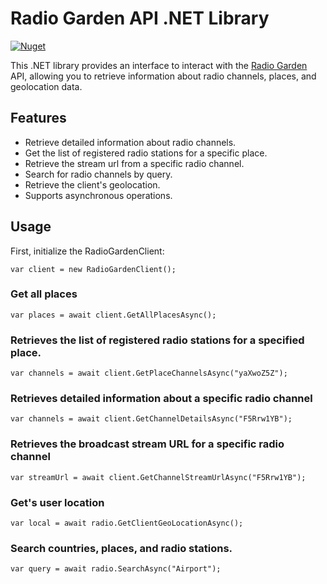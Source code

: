 # Radio Garden API .NET Library

[![Nuget](https://img.shields.io/nuget/v/RadioGarden.NET)](https://www.nuget.org/packages/RadioGarden.NET/)

This .NET library provides an interface to interact with the [Radio Garden](https://radio.garden/) API, allowing you to retrieve information about radio channels, places, and geolocation data.

## Features

- Retrieve detailed information about radio channels.
- Get the list of registered radio stations for a specific place.
- Retrieve the stream url from a specific radio channel.
- Search for radio channels by query.
- Retrieve the client's geolocation.
- Supports asynchronous operations.


## Usage

First, initialize the RadioGardenClient:
```
var client = new RadioGardenClient();
```

### Get all places
```
var places = await client.GetAllPlacesAsync();
```

### Retrieves the list of registered radio stations for a specified place.
```
var channels = await client.GetPlaceChannelsAsync("yaXwoZ5Z");
```

### Retrieves detailed information about a specific radio channel
```
var channels = await client.GetChannelDetailsAsync("F5Rrw1YB");
```

### Retrieves the broadcast stream URL for a specific radio channel
```
var streamUrl = await client.GetChannelStreamUrlAsync("F5Rrw1YB");
```


### Get's user location
```
var local = await radio.GetClientGeoLocationAsync();
```


### Search countries, places, and radio stations.
```
var query = await radio.SearchAsync("Airport");
```






